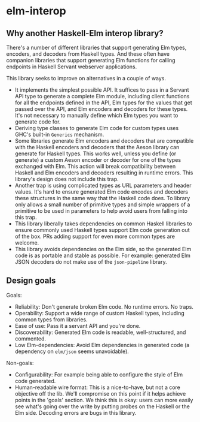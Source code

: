 # elm-interop

## Why another Haskell-Elm interop library?

There's a number of different libraries that support generating Elm types, encoders, and decoders from Haskell types. And these often have companion libraries that support generating Elm functions for calling endpoints in Haskell Servant webserver applications.

This library seeks to improve on alternatives in a couple of ways.

- It implements the simplest possible API. It suffices to pass in a Servant API type to generate a complete Elm module, including client functions for all the endpoints defined in the API, Elm types for the values that get passed over the API, and Elm encoders and decoders for these types. It's not necessary to manually define which Elm types you want to generate code for.
- Deriving type classes to generate Elm code for custom types uses GHC's built-in `Generics` mechanism.
- Some libraries generate Elm encoders and decoders that are compatible with the Haskell encoders and decoders that the Aeson library can generate for Haskell types. This works well, unless you define (or generate) a custom Aeson encoder or decoder for one of the types exchanged with Elm. This action will break compatibility between Haskell and Elm encoders and decoders resulting in runtime errors. This library's design does not include this trap.
- Another trap is using complicated types as URL parameters and header values. It's hard to ensure generated Elm code encodes and decoders these structures in the same way that the Haskell code does. To library only allows a small number of primitive types and simple wrappers of a primitive to be used in parameters to help avoid users from falling into this trap.
- This library liberally takes dependencies on common Haskell libraries to ensure commonly used Haskell types support Elm code generation out of the box. PRs adding support for even more common types are welcome.
- This library avoids dependencies on the Elm side, so the generated Elm code is as portable and stable as possible. For example: generated Elm JSON decoders do not make use of the `json-pipeline` library.

## Design goals

Goals:

- Reliability: Don't generate broken Elm code. No runtime errors. No traps.
- Operability: Support a wide range of custom Haskell types, including common types from libraries.
- Ease of use: Pass it a servant API and you're done.
- Discoverability: Generated Elm code is readable, well-structured, and commented.
- Low Elm-dependencies: Avoid Elm dependencies in generated code (a dependency on `elm/json` seems unavoidable).

Non-goals:

- Configurability: For example being able to configure the style of Elm code generated.
- Human-readable wire format: This is a nice-to-have, but not a core objective off the lib.
  We'll compromise on this point if it helps achieve points in the 'goals' section.
  We think this is okay: users can more easily see what's going over the write by putting probes on the Haskell or the Elm side. Decoding errors are bugs in this library.
